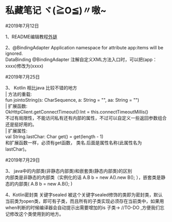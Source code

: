 私藏笔记  ヾ(≧O≦)〃嗷~
=

#2019年7月12日

1、README编辑教程[外链](https://blog.csdn.net/luofeixiongsix/article/details/80841575 "外链")

2、@BindingAdapter  Application namespace for attribute app:items will be ignored.</br>
DataBinding @BindingAdapter  注解自定义XML方法入口时，可以把(app：xxxx)修改为(xxxx)</br>

#2019年7月25日</br>

3、 Kotlin 相比java 比较不错的地方</br>
    | 方法的重载:</br>
    fun jointoString(s: CharSequence, a: String = "", aa: String = "")</br>
    | 扩展函数:</br>
     OkHttpClient.getConnectTimeout():Int = this.connectTimeoutMillis()</br>
     不过有局限性，不能访问私有还有内部的属性，不过可以自定义一些返回参数组合还是挺好用的。</br>
    | 扩展属性:</br>
         val String.lastChar: Char get() = get(length - 1)</br>
     和扩展函数一样，必须有get函数， 类名.后面是属性名称(此属性名为 lastChar)。</br>
    
#2019年7月29日</br>

3、 java中的内部类(非静态内部类)和嵌套类(静态内部类)的区别</br>
内部类是非静态的内部类（实例化的话  A.B b = new A().new B(); ），嵌套类是静态的内部类( A.B b = new A.B(); )</br>

4、Kotlin密封类  关键字sealed
被这个关键字sealed修饰的类即为密封类，默认当前类为open类，即可有子类，而且所有的子类实现必须存在当前类中，如果用when判断的时候编译器会自动提示出需要增加的is 子类-> //TO-DO ,方便我们忘记修改这个类使用到的地方。</br>


